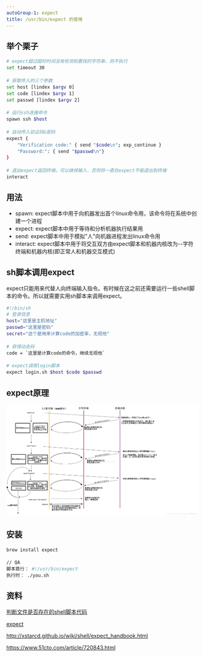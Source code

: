 ```yaml
---
autoGroup-1: expect
title: /usr/bin/expect 的使用
---
```

## 举个栗子
```sh
# expect超过超时时间没有检测到要找的字符串，则不执行
set timeout 30

# 获取传入的三个参数
set host [lindex $argv 0]
set code [lindex $argv 1]
set passwd [lindex $argv 2]

# 运行ssh连接命令
spawn ssh $host

# 自动传入验证码&密码
expect {
    "Verification code:" { send "$code\n"; exp_continue }
    "Password:": { send "$passwd\n"}
}

# 退出expect返回终端，可以继续输入，否则将一直在expect不能退出到终端
interact
```
## 用法
- spawn: expect脚本中用于向机器发出首个linux命令用，该命令将在系统中创建一个进程
- expect: expect脚本中用于等待和分析机器执行结果用
- send: expect脚本中用于模拟"人"向机器进程发出linux命令用
- interact: expect脚本中用于将交互双方由expect脚本和机器内核改为--字符终端和机器内核(即正常人和机器交互模式)

## sh脚本调用expect
expect只能用来代替人向终端输入指令。有时候在这之前还需要运行一些shell脚本的命令。所以就需要实用sh脚本来调用expect。

```sh
#!/bin/sh
# 登录信息
host="这里是主机地址"
passwd="这里是密码"
secret="这个是用来计算code的加密率，无视他"

# 获得动态码
code = `这里是计算code的命令，继续无视他`

# expect调用login脚本
expect login.sh $host $code $passwd
```

## expect原理

![expect原理](./images/aHR0cHM6Ly9pbWctYmxvZy5jc2RuLm5ldC8yMDE4MDMyMTEwMTIxMDMyMj93YXRlcm1hcmsvMi90ZXh0L0x5OWliRzluTG1OelpHNHVibVYwTDNGeFh6STNNRFk0T0RRMS9mb250LzVhNkw1TDJUL2ZvbnRzaXplLzQwMC9maWxsL0kwSkJRa0ZDTUE9PS9kaXNzb2x2ZS83MA.jpeg)


## 安装
```sh
brew install expect

// QA
脚本首行： #!/usr/bin/expect
执行时： ./you.sh
```
## 资料

[判断文件是否存在的shell脚本代码](https://www.jb51.net/article/34330.htm)

[expect](https://www.cnblogs.com/steel-chen/p/10636799.html)


http://xstarcd.github.io/wiki/shell/expect_handbook.html

https://www.51cto.com/article/720843.html